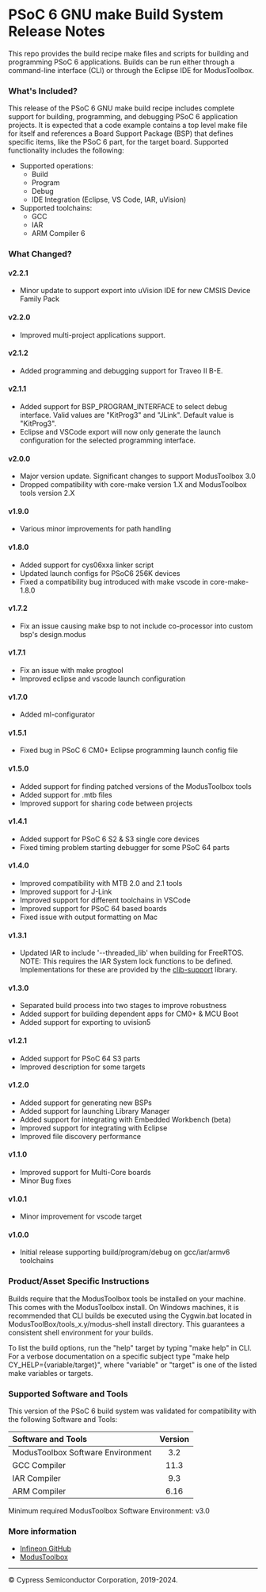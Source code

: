 # PSoC 6 GNU make Build System Release Notes
This repo provides the build recipe make files and scripts for building and programming PSoC 6 applications. Builds can be run either through a command-line interface (CLI) or through the Eclipse IDE for ModusToolbox.

### What's Included?
This release of the PSoC 6 GNU make build recipe includes complete support for building, programming, and debugging PSoC 6 application projects. It is expected that a code example contains a top level make file for itself and references a Board Support Package (BSP) that defines specific items, like the PSoC 6 part, for the target board. Supported functionality includes the following:

* Supported operations:
    * Build
    * Program
    * Debug
    * IDE Integration (Eclipse, VS Code, IAR, uVision)
* Supported toolchains:
    * GCC
    * IAR
    * ARM Compiler 6

### What Changed?
#### v2.2.1
* Minor update to support export into uVision IDE for new CMSIS Device Family Pack

#### v2.2.0
* Improved multi-project applications support.

#### v2.1.2
* Added programming and debugging support for Traveo II B-E.

#### v2.1.1
* Added support for BSP_PROGRAM_INTERFACE to select debug interface. Valid values are "KitProg3" and "JLink". Default value is "KitProg3".
* Eclipse and VSCode export will now only generate the launch configuration for the selected programming interface.

#### v2.0.0
* Major version update. Significant changes to support ModusToolbox 3.0
* Dropped compatibility with core-make version 1.X and ModusToolbox tools version 2.X

#### v1.9.0
* Various minor improvements for path handling

#### v1.8.0
* Added support for cys06xxa linker script
* Updated launch configs for PSoC6 256K devices
* Fixed a compatibility bug introduced with make vscode in core-make-1.8.0

#### v1.7.2
* Fix an issue causing make bsp to not include co-processor into custom bsp's design.modus

#### v1.7.1
* Fix an issue with make progtool
* Improved eclipse and vscode launch configuration

#### v1.7.0
* Added ml-configurator

#### v1.5.1
* Fixed bug in PSoC 6 CM0+ Eclipse programming launch config file

#### v1.5.0
* Added support for finding patched versions of the ModusToolbox tools
* Added support for .mtb files
* Improved support for sharing code between projects

#### v1.4.1
* Added support for PSoC 6 S2 & S3 single core devices
* Fixed timing problem starting debugger for some PSoC 64 parts

#### v1.4.0
* Improved compatibility with MTB 2.0 and 2.1 tools
* Improved support for J-Link
* Improved support for different toolchains in VSCode
* Improved support for PSoC 64 based boards
* Fixed issue with output formatting on Mac

#### v1.3.1
* Updated IAR to include '--threaded\_lib' when building for FreeRTOS.
NOTE: This requires the IAR System lock functions to be defined. Implementations for these are provided by the [clib-support](https://github.com/Infineon/clib-support) library.

#### v1.3.0
* Separated build process into two stages to improve robustness
* Added support for building dependent apps for CM0+ & MCU Boot
* Added support for exporting to uvision5

#### v1.2.1
* Added support for PSoC 64 S3 parts
* Improved description for some targets

#### v1.2.0
* Added support for generating new BSPs
* Added support for launching Library Manager
* Added support for integrating with Embedded Workbench (beta)
* Improved support for integrating with Eclipse
* Improved file discovery performance

#### v1.1.0
* Improved support for Multi-Core boards
* Minor Bug fixes

#### v1.0.1
* Minor improvement for vscode target

#### v1.0.0
* Initial release supporting build/program/debug on gcc/iar/armv6 toolchains

### Product/Asset Specific Instructions
Builds require that the ModusToolbox tools be installed on your machine. This comes with the ModusToolbox install. On Windows machines, it is recommended that CLI builds be executed using the Cygwin.bat located in ModusToolBox/tools\_x.y/modus-shell install directory. This guarantees a consistent shell environment for your builds.

To list the build options, run the "help" target by typing "make help" in CLI. For a verbose documentation on a specific subject type "make help CY\_HELP={variable/target}", where "variable" or "target" is one of the listed make variables or targets.

### Supported Software and Tools
This version of the PSoC 6 build system was validated for compatibility with the following Software and Tools:

| Software and Tools                        | Version |
| :---                                      | :----:  |
| ModusToolbox Software Environment         | 3.2     |
| GCC Compiler                              | 11.3    |
| IAR Compiler                              | 9.3     |
| ARM Compiler                              | 6.16    |

Minimum required ModusToolbox Software Environment: v3.0

### More information
* [Infineon GitHub](https://github.com/Infineon)
* [ModusToolbox](https://www.infineon.com/cms/en/design-support/tools/sdk/modustoolbox-software)

---
© Cypress Semiconductor Corporation, 2019-2024.

